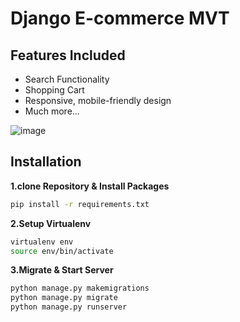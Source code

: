 # Django E-commerce MVT

## Features Included
- Search Functionality
- Shopping Cart
- Responsive, mobile-friendly design
- Much more...

![image](https://user-images.githubusercontent.com/29934257/210338031-aa8fd444-fc58-475a-a16e-794aa9de57b6.png)

## Installation

**1.clone Repository & Install Packages**
```sh
pip install -r requirements.txt
```
**2.Setup Virtualenv**
```sh
virtualenv env
source env/bin/activate
```
**3.Migrate & Start Server**
```sh
python manage.py makemigrations
python manage.py migrate
python manage.py runserver
```
